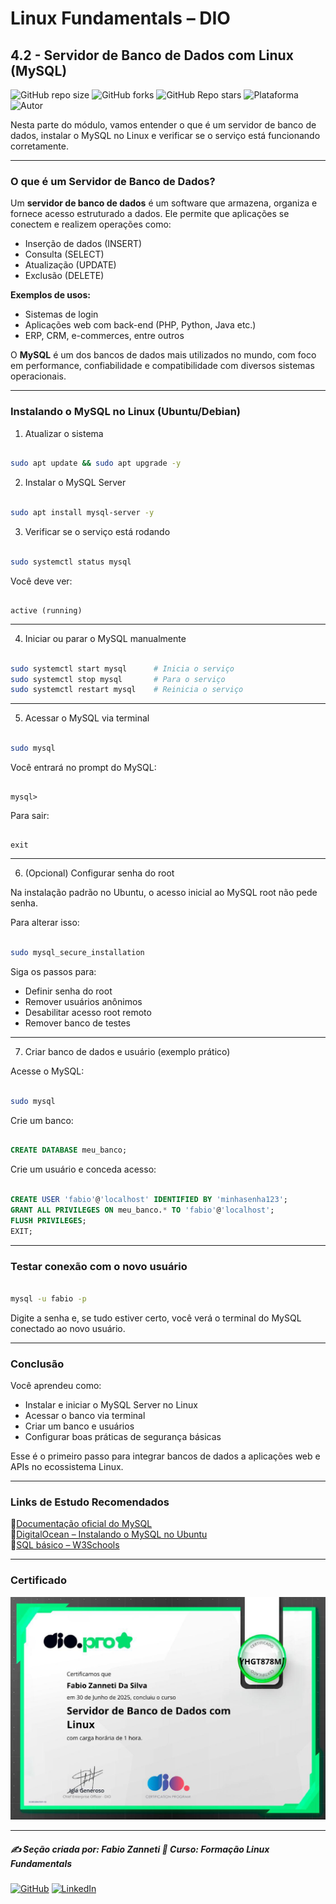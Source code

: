 # Linux Fundamentals – DIO

## 4.2 - Servidor de Banco de Dados com Linux (MySQL)

![GitHub repo size](https://img.shields.io/github/repo-size/fzanneti/DIO-linux-fundamentals-training)
![GitHub forks](https://img.shields.io/github/forks/fzanneti/DIO-linux-fundamentals-training?style=social)
![GitHub Repo stars](https://img.shields.io/github/stars/fzanneti/DIO-linux-fundamentals-training?style=social)
![Plataforma](https://img.shields.io/badge/Powered%20by-DIO.io-red?logo=data:image/svg+xml;base64,PHN2ZyBmaWxsPSIjZmZmIiB2aWV3Qm94PSIwIDAgMzIgMzIiIHhtbG5zPSJodHRwOi8vd3d3LnczLm9yZy8yMDAwL3N2ZyI+PHBhdGggZD0iTTYuNzEgMy4yNWMtMi44OCAxLjQxLTUuMDcgNC4yMy01LjA3IDcuNzYgMCAzLjU4IDIuMjggNi43IDUuMzMgOC4xNSAxLjgzLS42MiAyLjQtMi4yNiAyLjQtMy44MSAwLS4yMy0uMDItLjQ1LS4wNS0uNjZBLjQ0LjQ0IDAgMDExMC4xIDExYy4yNC0uNzUuMTEtMS41My0uMy0yLjIyQzguOTIgNy45NiA3LjMzIDcuNSA1Ljc0IDcuNjZhNS41NSA1LjU1IDAgM)
![Autor](https://img.shields.io/badge/Autor-fzanneti-blue?style=flat-square&logo=github)

Nesta parte do módulo, vamos entender o que é um servidor de banco de dados, instalar o MySQL no Linux e verificar se o serviço está funcionando corretamente.

---

### O que é um Servidor de Banco de Dados?

Um **servidor de banco de dados** é um software que armazena, organiza e fornece acesso estruturado a dados. Ele permite que aplicações se conectem e realizem operações como:

- Inserção de dados (INSERT)
- Consulta (SELECT)
- Atualização (UPDATE)
- Exclusão (DELETE)

**Exemplos de usos:**

- Sistemas de login
- Aplicações web com back-end (PHP, Python, Java etc.)
- ERP, CRM, e-commerces, entre outros

O **MySQL** é um dos bancos de dados mais utilizados no mundo, com foco em performance, confiabilidade e compatibilidade com diversos sistemas operacionais.

---

### Instalando o MySQL no Linux (Ubuntu/Debian)

1. Atualizar o sistema

```bash

sudo apt update && sudo apt upgrade -y

```

2. Instalar o MySQL Server

```bash

sudo apt install mysql-server -y

```

3. Verificar se o serviço está rodando

```bash

sudo systemctl status mysql

```

Você deve ver:

```

active (running)

```

---

4. Iniciar ou parar o MySQL manualmente

```bash

sudo systemctl start mysql      # Inicia o serviço
sudo systemctl stop mysql       # Para o serviço
sudo systemctl restart mysql    # Reinicia o serviço

```

---

5. Acessar o MySQL via terminal

```bash

sudo mysql

```

Você entrará no prompt do MySQL:

```mysql

mysql>

```

Para sair:

```mysql

exit

```

---

6. (Opcional) Configurar senha do root

Na instalação padrão no Ubuntu, o acesso inicial ao MySQL root não pede senha.

Para alterar isso:

```bash

sudo mysql_secure_installation

```

Siga os passos para:

- Definir senha do root
- Remover usuários anônimos
- Desabilitar acesso root remoto
- Remover banco de testes

---

7. Criar banco de dados e usuário (exemplo prático)

Acesse o MySQL:

```bash

sudo mysql

```

Crie um banco:

```sql

CREATE DATABASE meu_banco;

```

Crie um usuário e conceda acesso:

```sql

CREATE USER 'fabio'@'localhost' IDENTIFIED BY 'minhasenha123';
GRANT ALL PRIVILEGES ON meu_banco.* TO 'fabio'@'localhost';
FLUSH PRIVILEGES;
EXIT;

```

---

### Testar conexão com o novo usuário

```bash

mysql -u fabio -p

```

Digite a senha e, se tudo estiver certo, você verá o terminal do MySQL conectado ao novo usuário.

---

### Conclusão

Você aprendeu como:

* Instalar e iniciar o MySQL Server no Linux
* Acessar o banco via terminal
* Criar um banco e usuários
* Configurar boas práticas de segurança básicas

Esse é o primeiro passo para integrar bancos de dados a aplicações web e APIs no ecossistema Linux.

---

### Links de Estudo Recomendados

🔗[Documentação oficial do MySQL](https://dev.mysql.com/doc/)     
🔗[DigitalOcean – Instalando o MySQL no Ubuntu](https://www.digitalocean.com/community/tutorials/how-to-install-mysql-on-ubuntu-20-04-pt)     
🔗[SQL básico – W3Schools](https://www.w3schools.com/sql/)    

---

### Certificado

<img src="https://github.com/fzanneti/DIO-linux-fundamentals-training/blob/main/Assets/images/certificados/15-servidor-de-banco-de-dados-com-Linux.jpg" alt="Certificado" width="600px">

---

##### ✍️ Seção criada por: *Fabio Zanneti* 🎯 Curso: **Formação Linux Fundamentals**
[![GitHub](https://img.shields.io/badge/GitHub-fzanneti-181717?style=flat&logo=github)](https://github.com/fzanneti)
[![LinkedIn](https://img.shields.io/badge/LinkedIn-fzanneti-0A66C2?style=flat&logo=linkedin&logoColor=white)](https://linkedin.com/in/fzanneti)